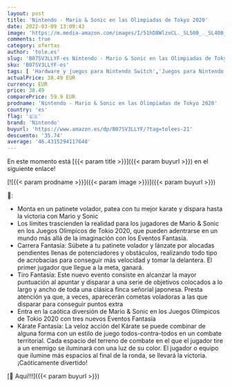 ```yaml
---
layout: post
title: 'Nintendo - Mario & Sonic en las Olimpiadas de Tokyo 2020'
date: 2022-03-09 13:09:43
image: 'https://m.media-amazon.com/images/I/51hD8WlzoCL._SL500_._SL400_.jpg'
comments: true
category: ofertas
author: 'tole.es'
slug: 'B07SV3LLYF-es Nintendo - Mario & Sonic en las Olimpiadas de Tokyo 2020'
sku: 'B07SV3LLYF-es'
tags: [ 'Hardware y juegos para Nintendo Switch','Juegos para Nintendo Switch','Videojuegos','nintendo', ]
actualPrice: 38.49 EUR
currency: EUR
price: 38.49
comparePrice: 59.9 EUR
prodname: 'Nintendo - Mario & Sonic en las Olimpiadas de Tokyo 2020'
country: 'es'
flag: '🇪🇸'
brand: 'Nintendo'
buyurl: 'https://www.amazon.es/dp/B07SV3LLYF/?tag=tolees-21'
descuento: '35.74'
average: '46.4315294117648'
---
```


En este momento está [{{< param title >}}]({{< param buyurl >}}) en el siguiente enlace!

[![{{< param prodname >}}]({{< param image >}})]({{< param buyurl >}})

🔎:

- Monta en un patinete volador, patea con tu mejor karate y dispara hasta la victoria con Mario y Sonic
- Los límites trascienden la realidad para los jugadores de Mario & Sonic en los Juegos Olímpicos de Tokio 2020, que pueden adentrarse en un mundo más allá de la imaginación con los Eventos Fantasía.
- Carrera Fantasía: Súbete a tu patinete volador y lánzate por alocadas pendientes llenas de potenciadores y obstáculos, realizando todo tipo de acrobacias para conseguir más velocidad y tomar la delantera. El primer jugador que llegue a la meta, ganará.
- Tiro Fantasía: Este nuevo evento consiste en alcanzar la mayor puntuación al apuntar y disparar a una serie de objetivos colocados a lo largo y ancho de toda una clásica finca señorial japonesa. Presta atención ya que, a veces, aparecerán cometas voladoras a las que disparar para conseguir puntos extra
- Entra en la caótica diversión de Mario & Sonic en los Juegos Olímpicos de Tokio 2020 con tres nuevos Eventos Fantasía
- Kárate Fantasía: La veloz acción del Kárate se puede combinar de alguna forma con un estilo de juego todos-contra-todos en un combate territorial. Cada espacio del terreno de combate en el que el jugador tire a un enemigo se iluminará con una luz de su color. El jugador o equipo que ilumine más espacios al final de la ronda, se llevará la victoria. ¡Caóticamente divertido!

[🛒 Aquí!!!]({{< param buyurl >}})
